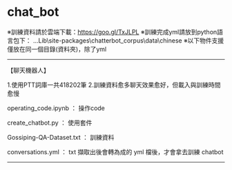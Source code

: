 # chat_bot

※訓練資料請於雲端下載：https://goo.gl/TxJLPL
※訓練完成yml請放到python語言包下： ...Lib\\site-packages\\chatterbot_corpus\\data\\chinese
※以下物件支援僅放在同一個目錄(資料夾)，除了yml

------------------------------------------------
【聊天機器人】

1.使用PTT詞庫一共418202筆
2.訓練資料愈多聊天效果愈好，但載入與訓練時間愈慢

operating_code.ipynb ： 操作code

create_chatbot.py ： 使用套件

Gossiping-QA-Dataset.txt ： 訓練資料

conversations.yml ： txt 擷取出後會轉為成的 yml 檔後，才會拿去訓練 chatbot

------------------------------------------------
